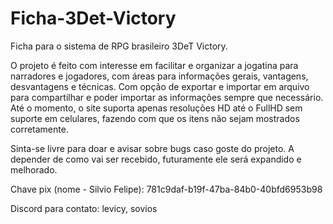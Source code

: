 # Ficha-3Det-Victory
Ficha para o sistema de RPG brasileiro 3DeT Victory.

O projeto é feito com interesse em facilitar e organizar a jogatina para narradores e jogadores, com áreas para informações gerais, vantagens, desvantagens e técnicas. Com opção de exportar e importar em arquivo para compartilhar e poder importar as informações sempre que necessário. Até o momento, o site suporta apenas resoluções HD até o FullHD sem suporte em celulares, fazendo com que os itens não sejam mostrados corretamente. 

Sinta-se livre para doar e avisar sobre bugs caso goste do projeto. A depender de como vai ser recebido, futuramente ele será expandido e melhorado.

Chave pix (nome - Silvio Felipe): 781c9daf-b19f-47ba-84b0-40bfd6953b98

Discord para contato: levicy, sovios

